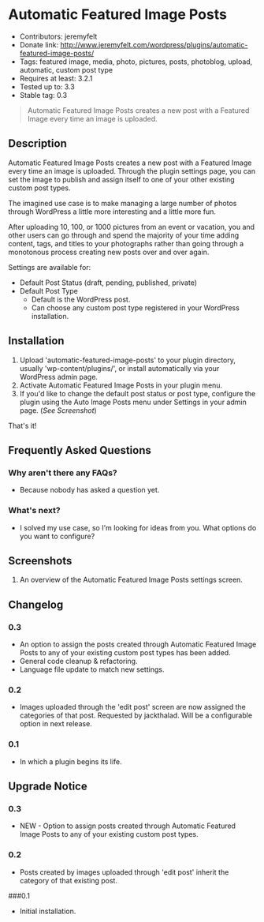 # Automatic Featured Image Posts
* Contributors: jeremyfelt
* Donate link: http://www.jeremyfelt.com/wordpress/plugins/automatic-featured-image-posts/
* Tags: featured image, media, photo, pictures, posts, photoblog, upload, automatic, custom post type
* Requires at least: 3.2.1
* Tested up to: 3.3
* Stable tag: 0.3

> Automatic Featured Image Posts creates a new post with a Featured Image every time an image is uploaded.

## Description

Automatic Featured Image Posts creates a new post with a Featured Image every time an image is uploaded. Through the plugin settings page, you can set the image to publish and assign itself to one of your other existing custom post types.

The imagined use case is to make managing a large number of photos through WordPress a little more interesting and a little more fun.

After uploading 10, 100, or 1000 pictures from an event or vacation, you and other users can go through and spend the majority of your time adding content, tags, and titles to your photographs rather than going through a monotonous process creating new posts over and over again.

Settings are available for:

* Default Post Status (draft, pending, published, private)
* Default Post Type
    * Default is the WordPress post.
    * Can choose any custom post type registered in your WordPress installation.

## Installation
1. Upload 'automatic-featured-image-posts' to your plugin directory, usually 'wp-content/plugins/', or install automatically via your WordPress admin page.
1. Activate Automatic Featured Image Posts in your plugin menu.
1. If you'd like to change the default post status or post type, configure the plugin using the Auto Image Posts menu under Settings in your admin page. (*See Screenshot*)

That's it!

## Frequently Asked Questions
### Why aren't there any FAQs?
* Because nobody has asked a question yet.

### What's next?
* I solved my use case, so I'm looking for ideas from you. What options do you want to configure?

## Screenshots
1. An overview of the Automatic Featured Image Posts settings screen.

## Changelog

### 0.3
* An option to assign the posts created through Automatic Featured Image Posts to any of your existing custom post types has been added.
* General code cleanup & refactoring.
* Language file update to match new settings.

### 0.2
* Images uploaded through the 'edit post' screen are now assigned the categories of that post. Requested by jackthalad. Will be a configurable option in next release.

### 0.1
* In which a plugin begins its life.

## Upgrade Notice

### 0.3
* NEW - Option to assign posts created through Automatic Featured Image Posts to any of your existing custom post types.

### 0.2
* Posts created by images uploaded through 'edit post' inherit the category of that existing post.

###0.1
* Initial installation.